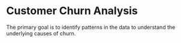 # Customer Churn Analysis
The primary goal is to identify patterns in the data to understand the underlying causes of churn.
